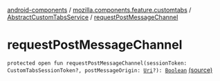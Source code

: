 [android-components](../../index.md) / [mozilla.components.feature.customtabs](../index.md) / [AbstractCustomTabsService](index.md) / [requestPostMessageChannel](./request-post-message-channel.md)

# requestPostMessageChannel

`protected open fun requestPostMessageChannel(sessionToken: CustomTabsSessionToken?, postMessageOrigin: `[`Uri`](https://developer.android.com/reference/android/net/Uri.html)`?): `[`Boolean`](https://kotlinlang.org/api/latest/jvm/stdlib/kotlin/-boolean/index.html) [(source)](https://github.com/mozilla-mobile/android-components/blob/master/components/feature/customtabs/src/main/java/mozilla/components/feature/customtabs/AbstractCustomTabsService.kt#L40)